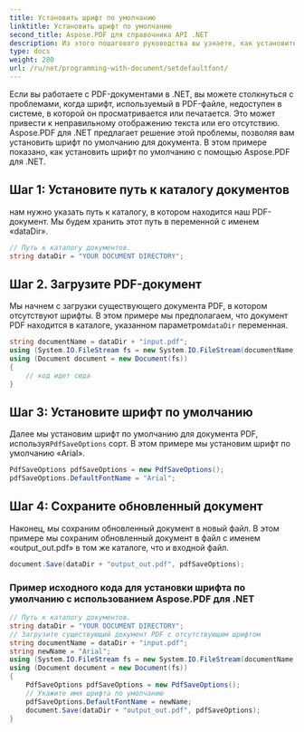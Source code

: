 ```yaml
---
title: Установить шрифт по умолчанию
linktitle: Установить шрифт по умолчанию
second_title: Aspose.PDF для справочника API .NET
description: Из этого пошагового руководства вы узнаете, как установить шрифт по умолчанию для документа PDF с помощью Aspose.PDF для .NET.
type: docs
weight: 280
url: /ru/net/programming-with-document/setdefaultfont/
---
```

Если вы работаете с PDF-документами в .NET, вы можете столкнуться с проблемами, когда шрифт, используемый в PDF-файле, недоступен в системе, в которой он просматривается или печатается. Это может привести к неправильному отображению текста или его отсутствию. Aspose.PDF для .NET предлагает решение этой проблемы, позволяя вам установить шрифт по умолчанию для документа. В этом примере показано, как установить шрифт по умолчанию с помощью Aspose.PDF для .NET.

## Шаг 1: Установите путь к каталогу документов

нам нужно указать путь к каталогу, в котором находится наш PDF-документ. Мы будем хранить этот путь в переменной с именем «dataDir».

```csharp
// Путь к каталогу документов.
string dataDir = "YOUR DOCUMENT DIRECTORY";
```

## Шаг 2. Загрузите PDF-документ

 Мы начнем с загрузки существующего документа PDF, в котором отсутствуют шрифты. В этом примере мы предполагаем, что документ PDF находится в каталоге, указанном параметром`dataDir` переменная.

```csharp
string documentName = dataDir + "input.pdf";
using (System.IO.FileStream fs = new System.IO.FileStream(documentName, System.IO.FileMode.Open))
using (Document document = new Document(fs))
{
    // код идет сюда
}
```

## Шаг 3: Установите шрифт по умолчанию

 Далее мы установим шрифт по умолчанию для документа PDF, используя`PdfSaveOptions` сорт. В этом примере мы установим шрифт по умолчанию «Arial».

```csharp
PdfSaveOptions pdfSaveOptions = new PdfSaveOptions();
pdfSaveOptions.DefaultFontName = "Arial";
```

## Шаг 4: Сохраните обновленный документ

Наконец, мы сохраним обновленный документ в новый файл. В этом примере мы сохраним обновленный документ в файл с именем «output_out.pdf» в том же каталоге, что и входной файл.

```csharp
document.Save(dataDir + "output_out.pdf", pdfSaveOptions);
```

### Пример исходного кода для установки шрифта по умолчанию с использованием Aspose.PDF для .NET

```csharp
// Путь к каталогу документов.
string dataDir = "YOUR DOCUMENT DIRECTORY";
// Загрузите существующий документ PDF с отсутствующим шрифтом
string documentName = dataDir + "input.pdf";
string newName = "Arial";
using (System.IO.FileStream fs = new System.IO.FileStream(documentName, System.IO.FileMode.Open))
using (Document document = new Document(fs))
{
	PdfSaveOptions pdfSaveOptions = new PdfSaveOptions();
	// Укажите имя шрифта по умолчанию
	pdfSaveOptions.DefaultFontName = newName;
	document.Save(dataDir + "output_out.pdf", pdfSaveOptions);
}
```
